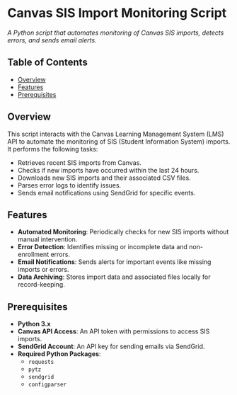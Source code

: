 # Canvas SIS Import Monitoring Script

*A Python script that automates monitoring of Canvas SIS imports, detects errors, and sends email alerts.*

## Table of Contents

- [Overview](#overview)
- [Features](#features)
- [Prerequisites](#prerequisites)

## Overview

This script interacts with the Canvas Learning Management System (LMS) API to automate the monitoring of SIS (Student Information System) imports. It performs the following tasks:

- Retrieves recent SIS imports from Canvas.
- Checks if new imports have occurred within the last 24 hours.
- Downloads new SIS imports and their associated CSV files.
- Parses error logs to identify issues.
- Sends email notifications using SendGrid for specific events.

## Features

- **Automated Monitoring**: Periodically checks for new SIS imports without manual intervention.
- **Error Detection**: Identifies missing or incomplete data and non-enrollment errors.
- **Email Notifications**: Sends alerts for important events like missing imports or errors.
- **Data Archiving**: Stores import data and associated files locally for record-keeping.

## Prerequisites

- **Python 3.x**
- **Canvas API Access**: An API token with permissions to access SIS imports.
- **SendGrid Account**: An API key for sending emails via SendGrid.
- **Required Python Packages**:
  - `requests`
  - `pytz`
  - `sendgrid`
  - `configparser`
